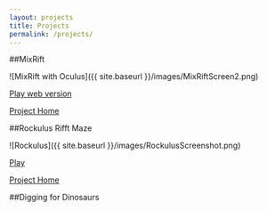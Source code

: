 ```yaml
---
layout: projects
title: Projects
permalink: /projects/
---
```


##MixRift

![MixRift with Oculus]({{ site.baseurl }}/images/MixRiftScreen2.png)

[Play web version](http://almerc.github.io/MixRift/)

[Project Home](http://github.com/Almerc/MixRift/)

##Rockulus Rifft Maze

![Rockulus]({{ site.baseurl }}/images/RockulusScreenshot.png)

[Play](http://almerc.github.io/RockulusRifft/)

[Project Home](http://github.com/Almerc/RockulusRifft/)

##Digging for Dinosaurs



